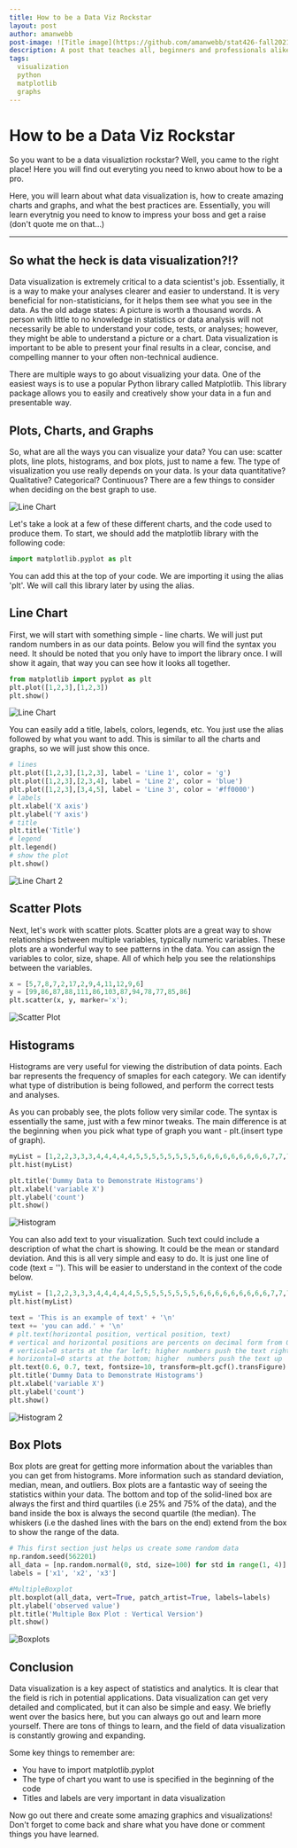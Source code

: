 ```yaml
---
title: How to be a Data Viz Rockstar 
layout: post
author: amanwebb
post-image: ![Title image](https://github.com/amanwebb/stat426-fall2021.github.io/blob/cfc5ab2120ed1d86fb5808d1d13e8c660294d01e/assets/images/blogimages/figs-10-09/Title%20Image.jpg)
description: A post that teaches all, beginners and professionals alike, how to be an expert in data visualization. It will teach you about charts and graphs. How to make them look pretty and presentable. 
tags: 
  visualization
  python
  matplotlib
  graphs
---
```



# How to be a Data Viz Rockstar

So you want to be a data visualiztion rockstar? Well, you came to the right place! Here you will find out everyting you need to knwo about how to be a pro. 

Here, you will learn about what data visualization is, how to create amazing charts and graphs, and what the best practices are. Essentially, you will learn everytnig you need to know to impress your boss and get a raise (don't quote me on that...)

---

## So what the heck is data visualization?!?

Data visualization is extremely critical to a data scientist's job. Essentially, it is a way to make your analyses clearer and easier to understand. It is very beneficial for non-statisticians, for it helps them see what you see in the data. As the old adage states: A picture is worth a thousand words. A person with little to no knowledge in statistics or data analysis will not necessarily be able to understand your code, tests, or analyses; however, they might be able to understand a picture or a chart. Data visualization is important to be able to present your final results in a clear, concise, and compelling manner to your often non-technical audience. 

There are multiple ways to go about visualizing your data. One of the easiest ways is to use a popular Python library called Matplotlib. This library package allows you to easily and creatively show your data in a fun and presentable way. 

## Plots, Charts, and Graphs

So, what are all the ways you can visualize your data? You can use: scatter plots, line plots, histograms, and box plots, just to name a few. The type of visualization you use really depends on your data. Is your data quantitative? Qualitative? Categorical? Continuous? There are a few things to consider when deciding on the best graph to use. 

![Line Chart](https://github.com/amanwebb/stat426-fall2021.github.io/raw/cfc5ab2120ed1d86fb5808d1d13e8c660294d01e/assets/images/blogimages/figs-10-09/Lots%20of%20charts.png)

Let's take a look at a few of these different charts, and the code used to produce them. To start, we should add the matplotlib library with the following code: 

```python
import matplotlib.pyplot as plt
```

You can add this at the top of your code. We are importing it using the alias 'plt'. We will call this library later by using the alias. 

## Line Chart

First, we will start with something simple - line charts. We will just put random numbers in as our data points. Below you will find the syntax you need. It should be noted that you only have to import the library once. I will show it again, that way you can see how it looks all together. 

```python
from matplotlib import pyplot as plt
plt.plot([1,2,3],[1,2,3])
plt.show()
```

![Line Chart](https://github.com/amanwebb/stat426-fall2021.github.io/raw/cfc5ab2120ed1d86fb5808d1d13e8c660294d01e/assets/images/blogimages/figs-10-09/Graph%201.png)


You can easily add a title, labels, colors, legends, etc. You just use the alias followed by what you want to add. This is similar to all the charts and graphs, so we will just show this once. 
```python
# lines
plt.plot([1,2,3],[1,2,3], label = 'Line 1', color = 'g')
plt.plot([1,2,3],[2,3,4], label = 'Line 2', color = 'blue')
plt.plot([1,2,3],[3,4,5], label = 'Line 3', color = '#ff0000')
# labels
plt.xlabel('X axis')
plt.ylabel('Y axis')       
# title
plt.title('Title')       
# legend
plt.legend()       
# show the plot
plt.show()
```
![Line Chart 2](https://github.com/amanwebb/stat426-fall2021.github.io/raw/cfc5ab2120ed1d86fb5808d1d13e8c660294d01e/assets/images/blogimages/figs-10-09/Graph%202.png)

## Scatter Plots

Next, let's work with scatter plots. Scatter plots are a great way to show relationships between multiple variables, typically numeric variables. These plots are a wonderful way to see patterns in the data. You can assign the variables to color, size, shape. All of which help you see the relationships between the variables. 
```python
x = [5,7,8,7,2,17,2,9,4,11,12,9,6]
y = [99,86,87,88,111,86,103,87,94,78,77,85,86]
plt.scatter(x, y, marker='x');
```
![Scatter Plot](https://github.com/amanwebb/stat426-fall2021.github.io/raw/cfc5ab2120ed1d86fb5808d1d13e8c660294d01e/assets/images/blogimages/figs-10-09/Graph%203.png)

## Histograms

Histograms are very useful for viewing the distribution of data points. Each bar represents the frequency of smaples for each category. We can identify what type of distribution is being followed, and perform the correct tests and analyses. 

As you can probably see, the plots follow very similar code. The syntax is essentially the same, just with a few minor tweaks. The main difference is at the beginning when you pick what type of graph you want - plt.(insert type of graph).
```python
myList = [1,2,2,3,3,3,4,4,4,4,4,5,5,5,5,5,5,5,5,6,6,6,6,6,6,6,6,6,7,7,7,7,7,8,8,8,9,9,10]
plt.hist(myList)

plt.title('Dummy Data to Demonstrate Histograms')
plt.xlabel('variable X')
plt.ylabel('count')
plt.show()
```
![Histogram](https://github.com/amanwebb/stat426-fall2021.github.io/raw/cfc5ab2120ed1d86fb5808d1d13e8c660294d01e/assets/images/blogimages/figs-10-09/Graph%204.png)

You can also add text to your visualization. Such text could include a description of what the chart is showing. It could be the mean or standard deviation. And this is all very simple and easy to do. It is just one line of code (text = ''). This will be easier to understand in the context of the code below. 
```python
myList = [1,2,2,3,3,3,4,4,4,4,4,5,5,5,5,5,5,5,5,6,6,6,6,6,6,6,6,6,7,7,7,7,7,8,8,8,9,9,10]
plt.hist(myList)

text = 'This is an example of text' + '\n'
text += 'you can add.' + '\n'
# plt.text(horizontal position, vertical position, text)
# vertical and horizontal positions are percents on decimal form from 0 to 1
# vertical=0 starts at the far left; higher numbers push the text right
# horizontal=0 starts at the bottom; higher  numbers push the text up 
plt.text(0.6, 0.7, text, fontsize=10, transform=plt.gcf().transFigure)
plt.title('Dummy Data to Demonstrate Histograms')
plt.xlabel('variable X')
plt.ylabel('count')
plt.show()
```
![Histogram 2](https://github.com/amanwebb/stat426-fall2021.github.io/raw/cfc5ab2120ed1d86fb5808d1d13e8c660294d01e/assets/images/blogimages/figs-10-09/Graph%205.png)

## Box Plots

Box plots are great for getting more information about the variables than you can get from histograms. More information such as standard deviation, median, mean, and outliers. Box plots are a fantastic way of seeing the statistics within your data. The bottom and top of the solid-lined box are always the first and third quartiles (i.e 25% and 75% of the data), and the band inside the box is always the second quartile (the median). The whiskers (i.e the dashed lines with the bars on the end) extend from the box to show the range of the data.
```python
# This first section just helps us create some random data
np.random.seed(562201)
all_data = [np.random.normal(0, std, size=100) for std in range(1, 4)]
labels = ['x1', 'x2', 'x3']

#MultipleBoxplot
plt.boxplot(all_data, vert=True, patch_artist=True, labels=labels) 
plt.ylabel('observed value')
plt.title('Multiple Box Plot : Vertical Version')
plt.show()
```

![Boxplots](https://github.com/amanwebb/stat426-fall2021.github.io/raw/cfc5ab2120ed1d86fb5808d1d13e8c660294d01e/assets/images/blogimages/figs-10-09/Graph%206.png)

## Conclusion
Data visualization is a key aspect of statistics and analytics. It is clear that the field is rich in potential applications. Data visualization can get very detailed and complicated, but it can also be simple and easy. We briefly went over the basics here, but you can always go out and learn more yourself. There are tons of things to learn, and the field of data visualization is constantly growing and expanding. 

Some key things to remember are: 
  - You have to import matplotlib.pyplot
  - The type of chart you want to use is specified in the beginning of the code
  - Titles and labels are very important in data visualization

Now go out there and create some amazing graphics and visualizations! Don't forget to come back and share what you have done or comment things you have learned. 



